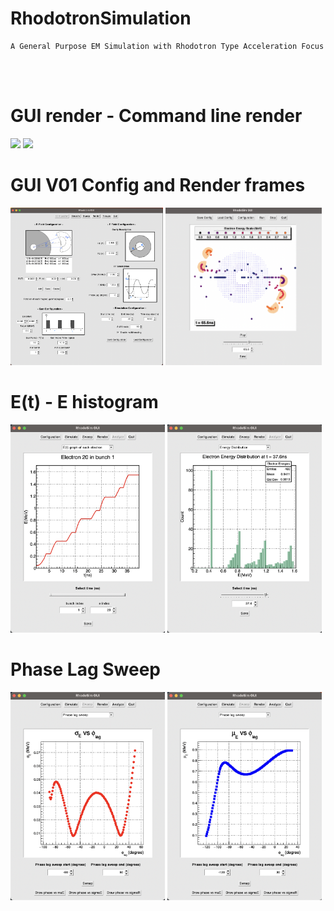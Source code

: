# RhodotronSimulation
    A General Purpose EM Simulation with Rhodotron Type Acceleration Focus 
</br>
</br>

# GUI render - Command line render
<p float="left">
  <img src="/resources/gifs/gui_v2_rendered-min.gif" width="42%" />
  <img src="/resources/gifs/5bunch_5nsPeriod.gif" width="56%" /> 
</p>

# GUI V01 Config and Render frames
<p float="left">
  <img src="/resources/GUI_config_frame.png" width="48.5%" />
  <img src="/resources/RhodoSim_GUI_RenderFrame_V02.png" width="49.5%" /> 
</p>

# E(t) - E histogram
<p float="left">
  <img src="/resources/E_t.png" width="49%" />
  <img src="/resources/E_hist.png" width="49%" /> 
</p>

# Phase Lag Sweep
<p float="left">
  <img src="/resources/sE_phL.png" width="49%" />
  <img src="/resources/mE_phL.png" width="49%" /> 
</p>
